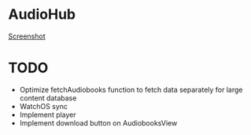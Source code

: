 # AudioHub

[Screenshot](https://github.com/jimtang2/audiohub/blob/main/screenshot.PNG?raw=true)


# TODO

- Optimize fetchAudiobooks function to fetch data separately for large content database
- WatchOS sync
- Implement player
- Implement download button on AudiobooksView
